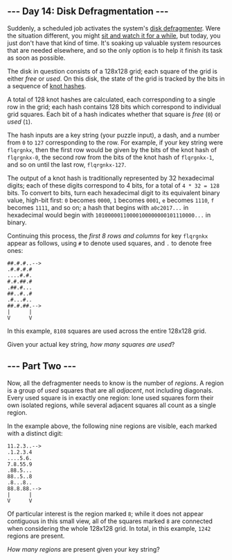 ﻿
## --- Day 14: Disk Defragmentation ---

Suddenly, a scheduled job activates the system's  [disk defragmenter](https://en.wikipedia.org/wiki/Defragmentation). Were the situation different, you might  [sit and watch it for a while](https://www.youtube.com/watch?v=kPv1gQ5Rs8A&t=37), but today, you just don't have that kind of time. It's soaking up valuable system resources that are needed elsewhere, and so the only option is to help it finish its task as soon as possible.

The disk in question consists of a 128x128 grid; each square of the grid is either  _free_  or  _used_. On this disk, the state of the grid is tracked by the bits in a sequence of  [knot hashes](https://adventofcode.com/2017/day/10).

A total of 128 knot hashes are calculated, each corresponding to a single row in the grid; each hash contains 128 bits which correspond to individual grid squares. Each bit of a hash indicates whether that square is  _free_  (`0`) or  _used_  (`1`).

The hash inputs are a key string (your puzzle input), a dash, and a number from  `0`  to  `127`  corresponding to the row. For example, if your key string were  `flqrgnkx`, then the first row would be given by the bits of the knot hash of  `flqrgnkx-0`, the second row from the bits of the knot hash of  `flqrgnkx-1`, and so on until the last row,  `flqrgnkx-127`.

The output of a knot hash is traditionally represented by 32 hexadecimal digits; each of these digits correspond to 4 bits, for a total of  `4 * 32 = 128`  bits. To convert to bits, turn each hexadecimal digit to its equivalent binary value, high-bit first:  `0`  becomes  `0000`,  `1`  becomes  `0001`,  `e`  becomes  `1110`,  `f`  becomes  `1111`, and so on; a hash that begins with  `a0c2017...`  in hexadecimal would begin with  `10100000110000100000000101110000...`  in binary.

Continuing this process, the  _first 8 rows and columns_  for key  `flqrgnkx`  appear as follows, using  `#`  to denote used squares, and  `.`  to denote free ones:

```
##.#.#..-->
.#.#.#.#   
....#.#.   
#.#.##.#   
.##.#...   
##..#..#   
.#...#..   
##.#.##.-->
|      |   
V      V   

```

In this example,  `8108`  squares are used across the entire 128x128 grid.

Given your actual key string,  _how many squares are used_?

## --- Part Two ---

Now,  all the defragmenter needs to know  is the number of  _regions_. A region is a group of  _used_  squares that are all  _adjacent_, not including diagonals. Every used square is in exactly one region: lone used squares form their own isolated regions, while several adjacent squares all count as a single region.

In the example above, the following nine regions are visible, each marked with a distinct digit:

```
11.2.3..-->
.1.2.3.4   
....5.6.   
7.8.55.9   
.88.5...   
88..5..8   
.8...8..   
88.8.88.-->
|      |   
V      V   

```

Of particular interest is the region marked  `8`; while it does not appear contiguous in this small view, all of the squares marked  `8`  are connected when considering the whole 128x128 grid. In total, in this example,  `1242`  regions are present.

_How many regions_  are present given your key string?